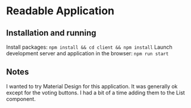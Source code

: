 # Readable Application

## Installation and running

Install packages: `npm install && cd client && npm install`
Launch development server and application in the browser: `npm run start`

## Notes

I wanted to try Material Design for this application.  It was generally ok except for the voting buttons.  I had a bit of a time adding them to the List component.

